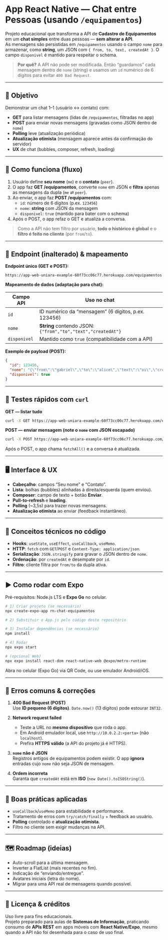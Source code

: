 # App React Native — **Chat entre Pessoas** (usando `/equipamentos`)

Projeto educacional que transforma a API de **Cadastro de Equipamentos** em um **chat simples** entre duas pessoas — **sem alterar a API**.  
As mensagens são persistidas em `/equipamentos` usando o campo `nome` para armazenar, como **string**, um JSON com `{ from, to, text, createdAt }`. O campo `disponivel` é mantido para respeitar o schema.

> **Por quê?** A API não pode ser modificada. Então “guardamos” cada mensagem dentro de `nome` (string) e usamos um `id` numérico de 6 dígitos para evitar `400 Bad Request`.

---

## 🎯 Objetivo

Demonstrar um chat 1–1 (usuário ↔ contato) com:
- **GET** para listar mensagens (lidas de `/equipamentos`, filtradas no app)
- **POST** para enviar novas mensagens (gravadas como JSON dentro de `nome`)
- **Polling** leve (atualização periódica)
- **Atualização otimista** (mensagem aparece antes da confirmação do servidor)
- **UX** de chat (bubbles, composer, refresh, loading)

---

## 🧭 Como funciona (fluxo)

1. Usuário define **seu nome** (`me`) e o **contato** (`peer`).
2. O app faz **GET /equipamentos**, converte `nome` em JSON e **filtra** apenas as mensagens da dupla (`me` ⇄ `peer`).
3. Ao enviar, o app faz **POST /equipamentos** com:
   - `id`: número de 6 dígitos (p.ex. `123456`)
   - `nome`: **string** com JSON da mensagem
   - `disponivel`: `true` (mantido para bater com o schema)
4. Após o POST, o app refaz o GET e atualiza a conversa.

> Como a API não tem filtro por usuário, **todo o histórico é global** e o **filtro é feito no cliente** (por `from`/`to`).

---

## 🔌 Endpoint (inalterado) & mapeamento

**Endpoint único (GET e POST):**
```
https://app-web-uniara-example-60f73cc06c77.herokuapp.com/equipamentos
```

**Mapeamento de dados (adaptação para chat):**

| Campo API    | Uso no chat                                                    |
|--------------|----------------------------------------------------------------|
| `id`         | ID numérico da “mensagem” (6 dígitos, p.ex. 123456)            |
| `nome`       | **String** contendo JSON: `{"from","to","text","createdAt"}`   |
| `disponivel` | Mantido como `true` (compatibilidade com a API)                |

**Exemplo de payload (POST):**
```json
{
  "id": 123456,
  "nome": "{\"from\":\"gabriel\",\"to\":\"alice\",\"text\":\"oi\",\"createdAt\":\"2025-08-24T17:00:00.000Z\}",
  "disponivel": true
}
```

---

## 🧪 Testes rápidos com `curl`

**GET — listar tudo**
```bash
curl -X GET https://app-web-uniara-example-60f73cc06c77.herokuapp.com/equipamentos
```

**POST — enviar mensagem (note o `nome` com JSON escapado)**
```bash
curl -X POST https://app-web-uniara-example-60f73cc06c77.herokuapp.com/equipamentos   -H "Content-Type: application/json"   -d '{"id":123456,"nome":"{\"from\":\"gabriel\",\"to\":\"alice\",\"text\":\"oi\",\"createdAt\":\"2025-08-24T17:00:00.000Z\"}","disponivel":true}'
```

Após o POST, o app chama `fetchAll()` e a conversa é atualizada.

---

## 🖥️ Interface & UX

- **Cabeçalho**: campos “Seu nome” e “Contato”.
- **Lista**: bolhas (bubbles) alinhadas à direita/esquerda (quem enviou).
- **Composer**: campo de texto + botão **Enviar**.
- **Pull-to-refresh** e **loading**.
- **Polling** (~3,5s) para trazer novas mensagens.
- **Atualização otimista** ao enviar (feedback instantâneo).

---

## 🧩 Conceitos técnicos no código

- **Hooks**: `useState`, `useEffect`, `useCallback`, `useMemo`.
- **HTTP**: `fetch` com `GET`/`POST` e `Content-Type: application/json`.
- **Serialização**: `JSON.stringify` para gravar o JSON dentro de `nome`.
- **Ordenação**: por `createdAt` e desempate por `id`.
- **Filtro**: cliente filtra por `from/to` da dupla ativa.

---

## ▶️ Como rodar com Expo

Pré-requisitos: Node.js LTS e **Expo Go** no celular.

```bash
# 1) Criar projeto (se necessário)
npx create-expo-app rn-chat-equipamentos

# 2) Substituir o App.js pelo código deste repositório

# 3) Instalar dependências (se necessário)
npm install

# 4) Rodar
npx expo start

# (opcional Web)
npx expo install react-dom react-native-web @expo/metro-runtime
```

Abra no celular (Expo Go) via QR Code, ou use emulador Android/iOS.

---

## 🐞 Erros comuns & correções

1) **400 Bad Request (POST)**  
   Use **ID pequeno (6 dígitos)**. `Date.now()` (13 dígitos) pode estourar `INT32`.

2) **Network request failed**  
   - Teste a URL no **mesmo dispositivo** que roda o app.  
   - Em Android emulador local, use `http://10.0.2.2:<porta>` (não `localhost`).  
   - Prefira **HTTPS válido** (a API do projeto já é HTTPS).

3) **`nome` não é JSON**  
   Registros antigos de equipamentos podem existir. O app **ignora** entradas cujo `nome` não seja JSON de mensagem.

4) **Ordem incorreta**  
   Garanta que `createdAt` está em **ISO** (`new Date().toISOString()`).

---

## 🧭 Boas práticas aplicadas

- `useCallback`/`useMemo` para estabilidade e performance.
- Tratamento de erros com `try/catch/finally` + feedback ao usuário.
- **Polling** controlado e **atualização otimista**.
- Filtro no cliente sem exigir mudanças na API.

---

## 🗺️ Roadmap (ideias)

- Auto-scroll para a última mensagem.  
- Inverter a FlatList (mais recentes no fim).  
- Indicação de “enviando/entregue”.  
- Avatares iniciais (letra do nome).  
- Migrar para uma API real de mensagens quando possível.

---

## 📄 Licença & créditos

Uso livre para fins educacionais.  
Projeto preparado para aulas de **Sistemas de Informação**, praticando consumo de **APIs REST** em apps móveis com **React Native/Expo**, mesmo quando a API não foi desenhada para o caso de uso final.
